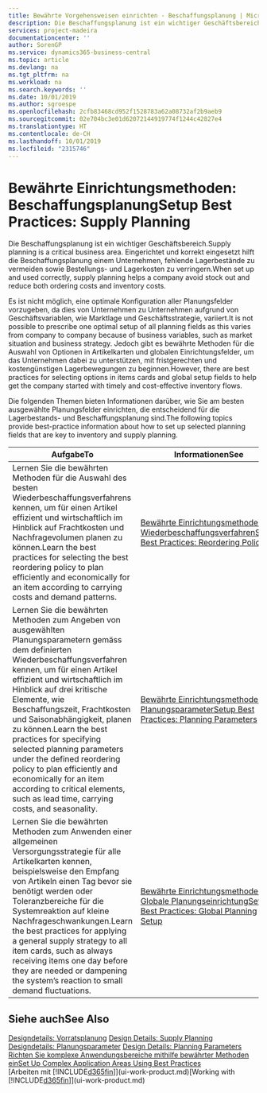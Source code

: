 ```yaml
---
title: Bewährte Vorgehensweisen einrichten - Beschaffungsplanung | Microsoft Docs
description: Die Beschaffungsplanung ist ein wichtiger Geschäftsbereich. Eingerichtet und korrekt eingesetzt hilft die Beschaffungsplanung einem Unternehmen, fehlende Lagerbestände zu vermeiden sowie Bestellungs- und Lagerkosten zu verringern.
services: project-madeira
documentationcenter: ''
author: SorenGP
ms.service: dynamics365-business-central
ms.topic: article
ms.devlang: na
ms.tgt_pltfrm: na
ms.workload: na
ms.search.keywords: ''
ms.date: 10/01/2019
ms.author: sgroespe
ms.openlocfilehash: 2cfb83468cd952f1528783a62a08732af2b9aeb9
ms.sourcegitcommit: 02e704bc3e01d62072144919774f1244c42827e4
ms.translationtype: HT
ms.contentlocale: de-CH
ms.lasthandoff: 10/01/2019
ms.locfileid: "2315746"
---
```

# <a name="setup-best-practices-supply-planning"></a><span data-ttu-id="c4461-104">Bewährte Einrichtungsmethoden: Beschaffungsplanung</span><span class="sxs-lookup"><span data-stu-id="c4461-104">Setup Best Practices: Supply Planning</span></span>
<span data-ttu-id="c4461-105">Die Beschaffungsplanung ist ein wichtiger Geschäftsbereich.</span><span class="sxs-lookup"><span data-stu-id="c4461-105">Supply planning is a critical business area.</span></span> <span data-ttu-id="c4461-106">Eingerichtet und korrekt eingesetzt hilft die Beschaffungsplanung einem Unternehmen, fehlende Lagerbestände zu vermeiden sowie Bestellungs- und Lagerkosten zu verringern.</span><span class="sxs-lookup"><span data-stu-id="c4461-106">When set up and used correctly, supply planning helps a company avoid stock out and reduce both ordering costs and inventory costs.</span></span>  

 <span data-ttu-id="c4461-107">Es ist nicht möglich, eine optimale Konfiguration aller Planungsfelder vorzugeben, da dies von Unternehmen zu Unternehmen aufgrund von Geschäftsvariablen, wie Marktlage und Geschäftsstrategie, variiert.</span><span class="sxs-lookup"><span data-stu-id="c4461-107">It is not possible to prescribe one optimal setup of all planning fields as this varies from company to company because of business variables, such as market situation and business strategy.</span></span> <span data-ttu-id="c4461-108">Jedoch gibt es bewährte Methoden für die Auswahl von Optionen in Artikelkarten und globalen Einrichtungsfelder, um das Unternehmen dabei zu unterstützen, mit fristgerechten und kostengünstigen Lagerbewegungen zu beginnen.</span><span class="sxs-lookup"><span data-stu-id="c4461-108">However, there are best practices for selecting options in items cards and global setup fields to help get the company started with timely and cost-effective inventory flows.</span></span>  

 <span data-ttu-id="c4461-109">Die folgenden Themen bieten Informationen darüber, wie Sie am besten ausgewählte Planungsfelder einrichten, die entscheidend für die Lagerbestands- und Beschaffungsplanung sind.</span><span class="sxs-lookup"><span data-stu-id="c4461-109">The following topics provide best-practice information about how to set up selected planning fields that are key to inventory and supply planning.</span></span>  

|<span data-ttu-id="c4461-110">**Aufgabe**</span><span class="sxs-lookup"><span data-stu-id="c4461-110">**To**</span></span>|<span data-ttu-id="c4461-111">**Informationen**</span><span class="sxs-lookup"><span data-stu-id="c4461-111">**See**</span></span>|  
|------------|-------------|  
|<span data-ttu-id="c4461-112">Lernen Sie die bewährten Methoden für die Auswahl des besten Wiederbeschaffungsverfahrens kennen, um für einen Artikel effizient und wirtschaftlich im Hinblick auf Frachtkosten und Nachfragevolumen planen zu können.</span><span class="sxs-lookup"><span data-stu-id="c4461-112">Learn the best practices for selecting the best reordering policy to plan efficiently and economically for an item according to carrying costs and demand patterns.</span></span>|[<span data-ttu-id="c4461-113">Bewährte Einrichtungsmethoden: Wiederbeschaffungsverfahren</span><span class="sxs-lookup"><span data-stu-id="c4461-113">Setup Best Practices: Reordering Policies</span></span>](setup-best-practices-reordering-policies.md)|  
|<span data-ttu-id="c4461-114">Lernen Sie die bewährten Methoden zum Angeben von ausgewählten Planungsparametern gemäss dem definierten Wiederbeschaffungsverfahren kennen, um für einen Artikel effizient und wirtschaftlich im Hinblick auf drei kritische Elemente, wie Beschaffungszeit, Frachtkosten und Saisonabhängigkeit, planen zu können.</span><span class="sxs-lookup"><span data-stu-id="c4461-114">Learn the best practices for specifying selected planning parameters under the defined reordering policy to plan efficiently and economically for an item according to critical elements, such as lead time, carrying costs, and seasonality.</span></span>|[<span data-ttu-id="c4461-115">Bewährte Einrichtungsmethoden: Planungsparameter</span><span class="sxs-lookup"><span data-stu-id="c4461-115">Setup Best Practices: Planning Parameters</span></span>](setup-best-practices-planning-parameters.md)|  
|<span data-ttu-id="c4461-116">Lernen Sie die bewährten Methoden zum Anwenden einer allgemeinen Versorgungsstrategie für alle Artikelkarten kennen, beispielsweise den Empfang von Artikeln einen Tag bevor sie benötigt werden oder Toleranzbereiche für die Systemreaktion auf kleine Nachfrageschwankungen.</span><span class="sxs-lookup"><span data-stu-id="c4461-116">Learn the best practices for applying a general supply strategy to all item cards, such as always receiving items one day before they are needed or dampening the system’s reaction to small demand fluctuations.</span></span>|[<span data-ttu-id="c4461-117">Bewährte Einrichtungsmethoden: Globale Planungseinrichtung</span><span class="sxs-lookup"><span data-stu-id="c4461-117">Setup Best Practices: Global Planning Setup</span></span>](setup-best-practices-global-planning-setup.md)|  

## <a name="see-also"></a><span data-ttu-id="c4461-118">Siehe auch</span><span class="sxs-lookup"><span data-stu-id="c4461-118">See Also</span></span>  
 <span data-ttu-id="c4461-119">[Designdetails: Vorratsplanung](design-details-supply-planning.md) </span><span class="sxs-lookup"><span data-stu-id="c4461-119">[Design Details: Supply Planning](design-details-supply-planning.md) </span></span>  
 <span data-ttu-id="c4461-120">[Designdetails: Planungsparameter](design-details-planning-parameters.md) </span><span class="sxs-lookup"><span data-stu-id="c4461-120">[Design Details: Planning Parameters](design-details-planning-parameters.md) </span></span>  
 [<span data-ttu-id="c4461-121">Richten Sie komplexe Anwendungsbereiche mithilfe bewährter Methoden ein</span><span class="sxs-lookup"><span data-stu-id="c4461-121">Set Up Complex Application Areas Using Best Practices</span></span>](set-up-complex-application-areas-using-best-practices.md)  
 <span data-ttu-id="c4461-122">[Arbeiten mit [!INCLUDE[d365fin](includes/d365fin_md.md)]](ui-work-product.md)</span><span class="sxs-lookup"><span data-stu-id="c4461-122">[Working with [!INCLUDE[d365fin](includes/d365fin_md.md)]](ui-work-product.md)</span></span>
